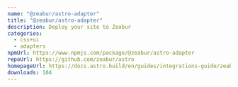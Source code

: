```yaml
---
name: "@zeabur/astro-adapter"
title: "@zeabur/astro-adapter"
description: Deploy your site to Zeabur
categories:
  - css+ui
  - adapters
npmUrl: https://www.npmjs.com/package/@zeabur/astro-adapter
repoUrl: https://github.com/zeabur/astro
homepageUrl: https://docs.astro.build/en/guides/integrations-guide/zeabur/
downloads: 104
---
```


